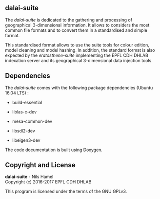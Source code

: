 ## dalai-suite

The _dalai-suite_ is dedicated to the gathering and processing of geographical 3-dimensional information. It allows to considers the most common file formats and to convert them in a standardised and simple format.

This standardised format allows to use the suite tools for colour edition, model cleaning and model hashing. In addition, the standard format is also expected by the _eratosthene-suite_ implementing the EPFL CDH DHLAB indexation server and its geographical 3-dimensional data injection tools.

## Dependencies

The _dalai-suite_ comes with the following package dependencies (Ubuntu 16.04 LTS) :

* build-essential
* liblas-c-dev

* mesa-common-dev
* libsdl2-dev
* libeigen3-dev

The code documentation is built using Doxygen.

## Copyright and License

**dalai-suite** - Nils Hamel <br >
Copyright (c) 2016-2017 EPFL CDH DHLAB

This program is licensed under the terms of the GNU GPLv3.
